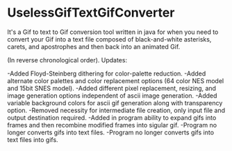 # UselessGifTextGifConverter
It's a Gif to text to Gif conversion tool written in java for when you need to convert your Gif into a text file 
composed of black-and-white asterisks, carets, and apostrophes and then back into an animated Gif. 

(In reverse chronological order).
Updates:

-Added Floyd-Steinberg dithering for color-palette reduction.
-Added alternate color palettes and color replacement options (64 color NES model and 15bit SNES model).
-Added different pixel replacement, resizing, and image generation options independent of ascii image generation.
-Added variable background colors for ascii gif generation along with transparency option.
-Removed necessity for intermediate file creation, only input file and output destination required.
-Added in program ability to expand gifs into frames and then recombine modified frames into sigular gif.
-Program no longer converts gifs into text files.
-Program no longer converts gifs into text files into gifs.
